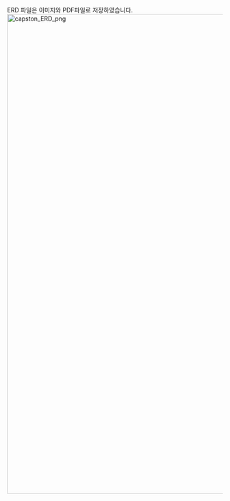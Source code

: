 ERD 파일은 이미지와 PDF파일로 저장하였습니다.
<img width="4819" height="1118" alt="capston_ERD_png" src="https://github.com/user-attachments/assets/6e65bb12-18bc-4d9c-8df2-8d89b2d01c54" />
